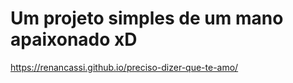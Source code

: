 # Um projeto simples de um mano apaixonado xD

https://renancassi.github.io/preciso-dizer-que-te-amo/